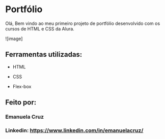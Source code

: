 # Portfólio 
Olá, Bem vindo ao meu primeiro projeto de portfólio desenvolvido com os cursos de HTML e CSS da Alura. 

![image]

## Ferramentas utilizadas:

* HTML

* CSS

* Flex-box

## Feito por:

### Emanuela Cruz

### Linkedin: https://www.linkedin.com/in/emanuelacruz/
